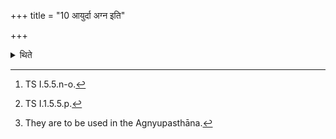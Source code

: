 +++
title = "10 आयुर्दा अग्न इति"

+++

<details><summary>थिते</summary>

10. Then from the formulae beginning with ayurdā agne...[^1] upto the verse beginning with the word citrā vasu[^2] every thing is well-established (i.e. there is nothing different).[^3]   

[^1]: TS I.5.5.n-o.  

[^2]: TS I.1.5.5.p.  

[^3]: They are to be used in the Agnyupasthāna.
</details>
